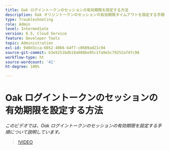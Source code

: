 ```yaml
---
title: Oak ログイントークンのセッションの有効期限を設定する方法
description: Oak オリジントークンのセッションの有効期限タイムアウトを設定する手順
type: Troubleshooting
role: Admin
level: Intermediate
version: 6.5, Cloud Service
feature: Developer Tools
topic: Administration
exl-id: 940d3cca-6052-40b6-b4f7-c0689ad21c94
source-git-commit: b3e9251bdb18a008be95c1fa9e5c79252a74fc98
workflow-type: ht
source-wordcount: '41'
ht-degree: 100%

---
```


# Oak ログイントークンのセッションの有効期限を設定する方法

*このビデオでは、Oak ログイントークンのセッションの有効期限を設定する手順について説明しています。*

>[!VIDEO](https://video.tv.adobe.com/v/335468?quality=12&learn=on)
